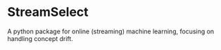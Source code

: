 # StreamSelect
A python package for online (streaming) machine learning, focusing on handling concept drift.
